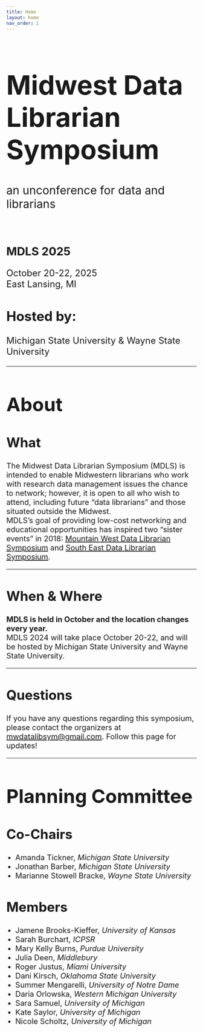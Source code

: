 ```yaml
---
title: Home
layout: home
nav_order: 1
---
```

<h1 style="font-size:70px;"><strong>Midwest Data Librarian Symposium</strong></h1>
<p style="font-size:30px;">an unconference for data and librarians</p>
<br>
<h2 style="font-size:30px;"><strong>MDLS 2025</strong></h2>
<p style="font-size:24px;">October 20-22, 2025 <br>
East Lansing, MI</p>

<h2 style="font-size:35px;">Hosted by:</h2> 
<p style="font-size:24px;">Michigan State University & Wayne State University</p>
<hr>
<h1 style="font-size:50px;"><strong>About</strong></h1>
<h2 style="font-size:35px;"><strong>What</strong></h2>
<p style="font-size:20px;">The Midwest Data Librarian Symposium (MDLS) is intended to enable Midwestern librarians who work with research data management issues the chance to network; however, it is open to all who wish to attend, including future “data librarians” and those situated outside the Midwest.
<br>
MDLS’s goal of providing low-cost networking and educational opportunities has inspired two “sister events” in 2018: <a href="https://mountainwestdls.github.io/">Mountain West Data Librarian Symposium</a> and <a href="https://se-datalibrarian.github.io/">South East Data Librarian Symposium</a>.</p>
<hr>
<h2 style="font-size:35px;"><strong>When & Where</strong></h2>
<p style="font-size:20px;"><strong>MDLS is held in October and the location changes every year.</strong>
<br>
MDLS 2024 will take place October 20-22, and will be hosted by Michigan State University and Wayne State University.</p>
<hr>
<h2 style="font-size:35px;"><strong>Questions</strong></h2>
<p style="font-size:20px;">If you have any questions regarding this symposium, please contact the organizers at <a href="mailto:mwdatalibsym@gmail.com">mwdatalibsym@gmail.com</a>. Follow this page for updates!</p>
<hr>
<h1 style="font-size:50px;"><strong>Planning Committee</strong></h1>
<h2 style="font-size:35px;"><strong>Co-Chairs</strong></h2>
<ul>
  <li style="font-size:20px;">Amanda Tickner, <i>Michigan State University</i></li>
  <li style="font-size:20px;">Jonathan Barber, <i>Michigan State University</i></li>
  <li style="font-size:20px;">Marianne Stowell Bracke, <i>Wayne State University</i></li>
</ul>
<h2 style="font-size:35px;"><strong>Members</strong></h2>
<ul>
  <li style="font-size:20px;">Jamene Brooks-Kieffer, <i>University of Kansas</i></li>
  <li style="font-size:20px;">Sarah Burchart, <i>ICPSR</i></li>
  <li style="font-size:20px;">Mary Kelly Burns, <i>Purdue University</i></li>
  <li style="font-size:20px;">Julia Deen, <i>Middlebury</i></li>
  <li style="font-size:20px;">Roger Justus, <i>Miami University</i></li>
  <li style="font-size:20px;">Dani Kirsch, <i>Oklahoma State University</i></li>
  <li style="font-size:20px;">Summer Mengarelli, <i>University of Notre Dame</i></li>
  <li style="font-size:20px;">Daria Orlowska, <i>Western Michigan University</i></li>
  <li style="font-size:20px;">Sara Samuel, <i>University of Michigan</i></li>
  <li style="font-size:20px;">Kate Saylor, <i>University of Michigan</i></li>
  <li style="font-size:20px;">Nicole Scholtz, <i>University of Michigan</i></li>
</ul>
